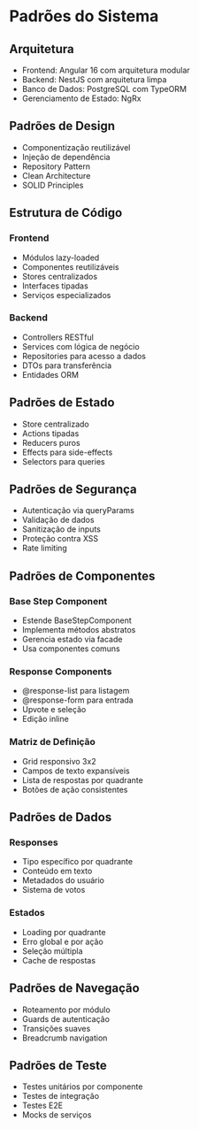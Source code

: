 # Padrões do Sistema

## Arquitetura

- Frontend: Angular 16 com arquitetura modular
- Backend: NestJS com arquitetura limpa
- Banco de Dados: PostgreSQL com TypeORM
- Gerenciamento de Estado: NgRx

## Padrões de Design

- Componentização reutilizável
- Injeção de dependência
- Repository Pattern
- Clean Architecture
- SOLID Principles

## Estrutura de Código

### Frontend

- Módulos lazy-loaded
- Componentes reutilizáveis
- Stores centralizados
- Interfaces tipadas
- Serviços especializados

### Backend

- Controllers RESTful
- Services com lógica de negócio
- Repositories para acesso a dados
- DTOs para transferência
- Entidades ORM

## Padrões de Estado

- Store centralizado
- Actions tipadas
- Reducers puros
- Effects para side-effects
- Selectors para queries

## Padrões de Segurança

- Autenticação via queryParams
- Validação de dados
- Sanitização de inputs
- Proteção contra XSS
- Rate limiting

## Padrões de Componentes

### Base Step Component

- Estende BaseStepComponent
- Implementa métodos abstratos
- Gerencia estado via facade
- Usa componentes comuns

### Response Components

- @response-list para listagem
- @response-form para entrada
- Upvote e seleção
- Edição inline

### Matriz de Definição

- Grid responsivo 3x2
- Campos de texto expansíveis
- Lista de respostas por quadrante
- Botões de ação consistentes

## Padrões de Dados

### Responses

- Tipo específico por quadrante
- Conteúdo em texto
- Metadados do usuário
- Sistema de votos

### Estados

- Loading por quadrante
- Erro global e por ação
- Seleção múltipla
- Cache de respostas

## Padrões de Navegação

- Roteamento por módulo
- Guards de autenticação
- Transições suaves
- Breadcrumb navigation

## Padrões de Teste

- Testes unitários por componente
- Testes de integração
- Testes E2E
- Mocks de serviços
